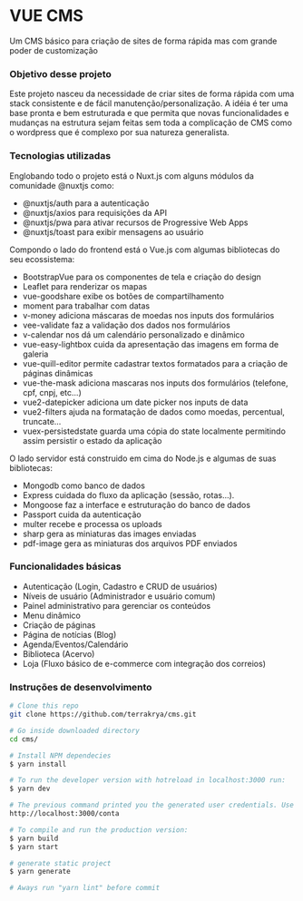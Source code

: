 # VUE CMS

Um CMS básico para criação de sites de forma rápida mas com grande poder de customização

### Objetivo desse projeto

Este projeto nasceu da necessidade de criar sites de forma rápida com uma stack consistente e de fácil manutenção/personalização. A idéia é ter uma base pronta e bem estruturada e que permita que novas funcionalidades e mudanças na estrutura sejam feitas sem toda a complicação de CMS como o wordpress que é complexo por sua natureza generalista.

### Tecnologias utilizadas

Englobando todo o projeto está o Nuxt.js com alguns módulos da comunidade @nuxtjs como: 
- @nuxtjs/auth para a autenticação
- @nuxtjs/axios para requisições da API
- @nuxtjs/pwa para ativar recursos de Progressive Web Apps
- @nuxtjs/toast para exibir mensagens ao usuário
 
Compondo o lado do frontend está o Vue.js com algumas bibliotecas do seu ecossistema:
- BootstrapVue para os componentes de tela e criação do design
- Leaflet para renderizar os mapas
- vue-goodshare exibe os botões de compartilhamento
- moment para trabalhar com datas
- v-money adiciona máscaras de moedas nos inputs dos formulários
- vee-validate faz a validação dos dados nos formulários
- v-calendar nos dá um calendário personalizado e dinâmico
- vue-easy-lightbox cuida da apresentação das imagens em forma de galeria
- vue-quill-editor permite cadastrar textos formatados para a criação de páginas dinâmicas
- vue-the-mask adiciona mascaras nos inputs dos formulários (telefone, cpf, cnpj, etc...)
- vue2-datepicker adiciona um date picker nos inputs de data
- vue2-filters ajuda na formatação de dados como moedas, percentual, truncate...
- vuex-persistedstate guarda uma cópia do state localmente permitindo assim persistir o estado da aplicação

O lado servidor está construido em cima do Node.js e algumas de suas bibliotecas:
- Mongodb como banco de dados
- Express cuidada do fluxo da aplicação (sessão, rotas...).
- Mongoose faz a interface e estruturação do banco de dados
- Passport cuida da autenticação
- multer recebe e processa os uploads
- sharp gera as miniaturas das images enviadas
- pdf-image gera as miniaturas dos arquivos PDF enviados

### Funcionalidades básicas

- Autenticação (Login, Cadastro e CRUD de usuários)
- Níveis de usuário (Administrador e usuário comum)
- Painel administrativo para gerenciar os conteúdos
- Menu dinâmico
- Criação de páginas
- Página de notícias (Blog)
- Agenda/Eventos/Calendário 
- Biblioteca (Acervo)
- Loja (Fluxo básico de e-commerce com integração dos correios)

### Instruções de desenvolvimento

```bash
# Clone this repo
git clone https://github.com/terrakrya/cms.git

# Go inside downloaded directory
cd cms/

# Install NPM dependecies
$ yarn install

# To run the developer version with hotreload in localhost:3000 run:
$ yarn dev

# The previous command printed you the generated user credentials. Use this info to access the admin panel at:
http://localhost:3000/conta

# To compile and run the production version:
$ yarn build
$ yarn start

# generate static project
$ yarn generate

# Aways run "yarn lint" before commit

```

